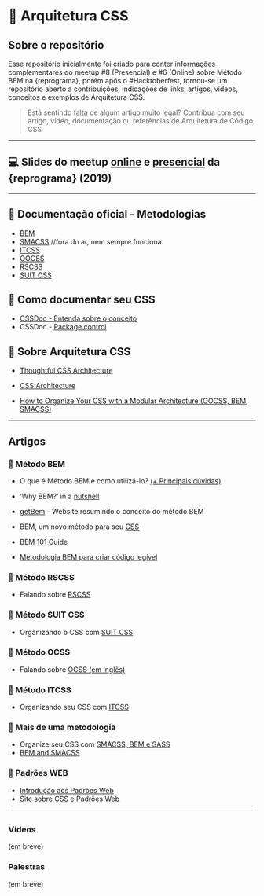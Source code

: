# 💊 Arquitetura CSS 

## Sobre o repositório

Esse repositório inicialmente foi criado para conter informações complementares do meetup #8 (Presencial) e #6 (Online) sobre Método BEM na {reprograma}, porém após o #Hacktoberfest, tornou-se um repositório aberto a contribuições, indicações de links, artigos, vídeos, conceitos e exemplos de Arquitetura CSS. 

> Está sentindo falta de algum artigo muito legal? Contribua com seu artigo, vídeo, documentação ou referências de Arquitetura de Código CSS 

---

## 💻 Slides do meetup [online](https://speakerdeck.com/brunagil/arquitetura-de-codigo-e-metodo-bem) e [presencial](https://speakerdeck.com/brunagil/arquitetura-css-e-metodo-bem) da {reprograma} (2019)

--- 

## 📝 Documentação oficial - Metodologias

- [BEM](https://en.bem.info/methodology/)
- [SMACSS](https://smacss.com/) //fora do ar, nem sempre funciona
- [ITCSS](https://itcss.io/)
- [OOCSS](http://oocss.org/)
- [RSCSS](https://rscss.io/)
- [SUIT CSS](https://suitcss.github.io/)

## 🍎 Como documentar seu CSS

- [CSSDoc - Entenda sobre o conceito](https://tableless.com.br/cssdoc-documentacao-css/)
- CSSDoc - [Package control](https://packagecontrol.io/packages/cssDOC)

## 🍋 Sobre Arquitetura CSS

- [Thoughtful CSS Architecture](https://seesparkbox.com/foundry/thoughtful_css_architecture)

- [CSS Architecture](https://philipwalton.com/articles/css-architecture/)

- [How to Organize Your CSS with a Modular Architecture (OOCSS, BEM, SMACSS)](https://snipcart.com/blog/organize-css-modular-architecture)

--- 

## Artigos

### 🍓 Método BEM

- O que é Método BEM e como utilizá-lo? [(+ Principais dúvidas)](https://medium.com/reprogramabr/organizando-seu-c%C3%B3digo-o-que-%C3%A9-m%C3%A9todo-bem-e-como-utiliz%C3%A1-lo-89f1664af295)
- ‘Why BEM?’ in a [nutshell](https://blog.decaf.de/2015/06/24/why-bem-in-a-nutshell/)
- [getBem](http://getbem.com/) - Website resumindo o conceito do método BEM

- BEM, um novo método para seu [CSS](https://tableless.com.br/bem-um-novo-metodo-para-seu-css/)
- BEM [101](https://css-tricks.com/bem-101/) Guide
- [Metodologia BEM para criar código legível](https://www.maujor.com/tutorial/metodologia-bem-para-criar-codigo-legivel.php)

### 🥭 Método RSCSS

- Falando sobre [RSCSS](https://willianjusten.com.br/falando-sobre-rscss/)

### 🥥 Método SUIT CSS

- Organizando o CSS com [SUIT CSS](https://medium.com/rd-shipit/organizando-o-css-com-o-suit-css-e6d950601a68)

### 🍈 Método OCSS

- Falando sobre [OCSS (em inglês)](https://www.keycdn.com/blog/oocss)

### 🥑 Método ITCSS
- Organizando seu CSS com [ITCSS](https://willianjusten.com.br/organizando-seu-css-com-itcss/)

### 🍉 Mais de uma metodologia
- Organize seu CSS com [SMACSS, BEM e SASS](https://medium.com/@larymagal/organize-seu-css-com-smacss-bem-e-sass-7e8f50a41544)
- [BEM and SMACSS](https://www.sitepoint.com/bem-smacss-advice-from-developers/)


### 🍇 Padrões WEB

- [Introdução aos Padrões Web](https://blog.visie.com.br/o-que-sao-os-padroes-web/)
- [Site sobre CSS e Padrões Web](https://www.maujor.com)

---

##

### Vídeos
(em breve)
### Palestras
(em breve)
